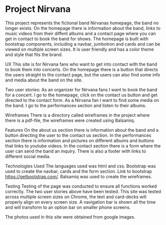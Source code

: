 # Project Nirvana

This project represents the fictional band Nirvanas homepage, the band no longer exists. 
On the homepage there is information about the band, links to music videos from their diffent albums and a contact page where you can get in contact to book the band for shows.
The homepage is built with bootstrap components, including a navbar, jumbotron and cards and can be viewed on multiple screen sizes.
It is user friendly and has a color theme and style that fits the brand.


UX
This site is for Nirvana fans who want to get into contact with the band to book them into concerts. 
On the homepage there is a button that directs the users straight to the contact page, but the users can also find some info and media about the band on the site.


Two user stories:
As an organizer for Nirvana fans I want to book the band for a concert. I go to the homepage, click on the contact us button and get directed to the contact form.
As a Nirvana fan I want to find some media on the band. I go to the performances section and listen to their albums.


Wireframes
There is a directory called wireframes in the project where there is a pdf-file, the wireframes were created using Balsamiq.


Features
On the about us section there is information about the band and a button directing the user to the contact us section.
In the performances section there is information and pictures on different albums and buttons that links to youtube videos. 
In the contact section there is a form where the user can send the band an inquiry. 
There is also a footer with links to different social media.


Technologies Used
The languages used was html and css. Bootstrap was used to create the navbar, cards and the form section.
Link to bootstrap https://getbootstrap.com/. 
Balsamiq was used to create the wireframes.


Testing
Testing of the page was conducted to ensure all functions worked correctly. The two user stories above have been tested.
This site was tested across multiple screen sizes on Chrome, the text and card-decks will properly align on every screen size.
A navigation bar is shown all the time and will transform to an option bar on smaller phone screens.


The photos used in this site were obtained from google images.

